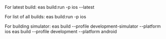 For latest build:
eas build:run -p ios --latest

For list of all builds:
eas build:run -p ios

For building simulator:
eas build --profile development-simulator --platform ios
eas build --profile development --platform android
